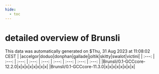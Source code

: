 ```yaml
---
hide:
  - toc
---
```


detailed overview of Brunsli
============================


This data was automatically generated on $Thu, 31 Aug 2023 at 11:08:02 CEST
| |accelgor|doduo|donphan|gallade|joltik|skitty|swalot|victini|
| :---: | :---: | :---: | :---: | :---: | :---: | :---: | :---: | :---: |
|Brunsli/0.1-GCCcore-12.2.0|x|x|x|x|x|x|x|x|
|Brunsli/0.1-GCCcore-11.3.0|x|x|x|x|x|x|x|x|
